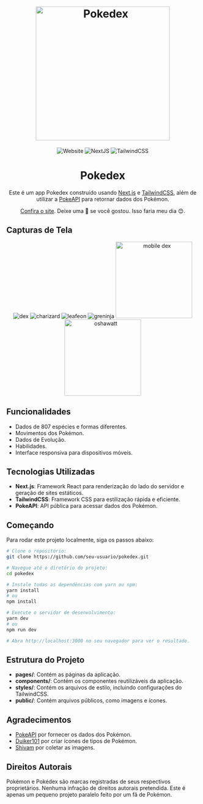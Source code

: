 <h1 align="center">
  <img alt="Pokedex" src="https://ik.imagekit.io/hwyksvj4iv/pokedex_N_WgWrJK0s.png" width="350px" />
</h1>

<p align="center">
  <img src="https://img.shields.io/badge/Website-Up-green" alt="Website" />
  <img src="https://img.shields.io/badge/NextJS-10.0.7-blue" alt="NextJS" />
  <img src="https://img.shields.io/badge/TailwindCSS-2.0.3-blueviolet" alt="TailwindCSS" />
</p>

<h1 align="center">Pokedex</h1>

<p align="center">
  Este é um app Pokedex construído usando <a href="https://nextjs.org/">Next.js</a> e <a href="http://tailwindcss.com/">TailwindCSS</a>, além de utilizar a <a href="https://pokeapi.co/">PokeAPI</a> para retornar dados dos Pokémon.
</p>

<p align="center">
  <a href="http://nextdex.vercel.app">Confira o site</a>. Deixe uma 🌟 se você gostou. Isso faria meu dia 😊.
</p>

## Capturas de Tela

<div align="center">
  <img src="https://github.com/drkPrince/dex-next/blob/main/screenshots/dex.png" alt="dex" />
  <img src="https://github.com/drkPrince/dex-next/blob/main/screenshots/charizard.png" alt="charizard" />
  <img src="https://github.com/drkPrince/dex-next/blob/main/screenshots/leafeon.png" alt="leafeon" />
  <img src="https://github.com/drkPrince/dex-next/blob/main/screenshots/greninja.png" alt="greninja" />
  <img src="https://github.com/drkPrince/dex-next/blob/main/screenshots/mobile-dex.png" width="200" alt="mobile dex" />
  <img src="https://github.com/drkPrince/dex-next/blob/main/screenshots/oshawatt.png" width="200" alt="oshawatt" />
</div>

## Funcionalidades

- Dados de 807 espécies e formas diferentes.
- Movimentos dos Pokémon.
- Dados de Evolução.
- Habilidades.
- Interface responsiva para dispositivos móveis.

## Tecnologias Utilizadas

- **Next.js**: Framework React para renderização do lado do servidor e geração de sites estáticos.
- **TailwindCSS**: Framework CSS para estilização rápida e eficiente.
- **PokeAPI**: API pública para acessar dados dos Pokémon.

## Começando

Para rodar este projeto localmente, siga os passos abaixo:

```sh
# Clone o repositório:
git clone https://github.com/seu-usuario/pokedex.git

# Navegue até o diretório do projeto:
cd pokedex

# Instale todas as dependências com yarn ou npm:
yarn install
# ou
npm install

# Execute o servidor de desenvolvimento:
yarn dev
# ou
npm run dev

# Abra http://localhost:3000 no seu navegador para ver o resultado.
```
## Estrutura do Projeto

- **pages/**: Contém as páginas da aplicação.
- **components/**: Contém os componentes reutilizáveis da aplicação.
- **styles/**: Contém os arquivos de estilo, incluindo configurações do TailwindCSS.
- **public/**: Contém arquivos públicos, como imagens e ícones.

## Agradecimentos

- [PokeAPI](https://github.com/PokeAPI/pokeapi) por fornecer os dados dos Pokémon.
- [Duiker101](https://github.com/duiker101/pokemon-type-svg-icons) por criar ícones de tipos de Pokémon.
- [Shivam](https://github.com/HybridShivam/Pokemon) por coletar as imagens.

## Direitos Autorais

Pokémon e Pokédex são marcas registradas de seus respectivos proprietários. Nenhuma infração de direitos autorais pretendida. Este é apenas um pequeno projeto paralelo feito por um fã de Pokémon.
